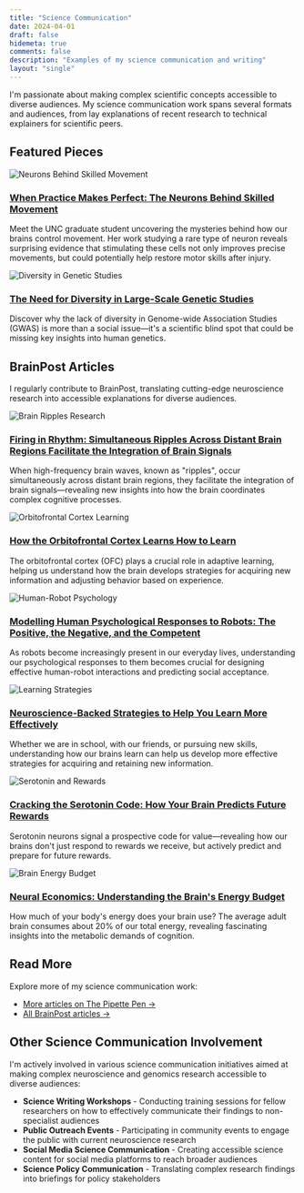 ```yaml
---
title: "Science Communication"
date: 2024-04-01
draft: false
hidemeta: true
comments: false
description: "Examples of my science communication and writing"
layout: "single"
---
```


I'm passionate about making complex scientific concepts accessible to diverse audiences. My science communication work spans several formats and audiences, from lay explanations of recent research to technical explainers for scientific peers.

## Featured Pieces

<div class="featured-work">
  <div class="featured-image">
    <img src="/images/neurons.jpg" alt="Neurons Behind Skilled Movement">
  </div>
  <div class="featured-content">
    <h3><a href="https://www.thepipettepen.com/when-practice-makes-perfect-the-neurons-behind-skilled-movement/" target="_blank">When Practice Makes Perfect: The Neurons Behind Skilled Movement</a></h3>
    <p>Meet the UNC graduate student uncovering the mysteries behind how our brains control movement. Her work studying a rare type of neuron reveals surprising evidence that stimulating these cells not only improves precise movements, but could potentially help restore motor skills after injury.</p>
  </div>
</div>

<div class="featured-work">
  <div class="featured-image">
    <img src="/images/DNA.webp" alt="Diversity in Genetic Studies">
  </div>
  <div class="featured-content">
    <h3><a href="https://www.thepipettepen.com/the-need-for-diversity-in-large-scale-genetic-studies/" target="_blank">The Need for Diversity in Large-Scale Genetic Studies</a></h3>
    <p>Discover why the lack of diversity in Genome-wide Association Studies (GWAS) is more than a social issue—it's a scientific blind spot that could be missing key insights into human genetics.</p>
  </div>
</div>

## BrainPost Articles

I regularly contribute to BrainPost, translating cutting-edge neuroscience research into accessible explanations for diverse audiences.

<div class="featured-work">
  <div class="featured-image">
    <img src="/images/research-banner.jpg" alt="Brain Ripples Research">
  </div>
  <div class="featured-content">
    <h3><a href="https://www.brainpost.co/search?q=rachel%20sharp" target="_blank">Firing in Rhythm: Simultaneous Ripples Across Distant Brain Regions Facilitate the Integration of Brain Signals</a></h3>
    <p>When high-frequency brain waves, known as "ripples", occur simultaneously across distant brain regions, they facilitate the integration of brain signals—revealing new insights into how the brain coordinates complex cognitive processes.</p>
  </div>
</div>

<div class="featured-work">
  <div class="featured-image">
    <img src="/images/neurons.jpg" alt="Orbitofrontal Cortex Learning">
  </div>
  <div class="featured-content">
    <h3><a href="https://www.brainpost.co/search?q=rachel%20sharp" target="_blank">How the Orbitofrontal Cortex Learns How to Learn</a></h3>
    <p>The orbitofrontal cortex (OFC) plays a crucial role in adaptive learning, helping us understand how the brain develops strategies for acquiring new information and adjusting behavior based on experience.</p>
  </div>
</div>

<div class="featured-work">
  <div class="featured-image">
    <img src="/images/research-banner.jpg" alt="Human-Robot Psychology">
  </div>
  <div class="featured-content">
    <h3><a href="https://www.brainpost.co/search?q=rachel%20sharp" target="_blank">Modelling Human Psychological Responses to Robots: The Positive, the Negative, and the Competent</a></h3>
    <p>As robots become increasingly present in our everyday lives, understanding our psychological responses to them becomes crucial for designing effective human-robot interactions and predicting social acceptance.</p>
  </div>
</div>

<div class="featured-work">
  <div class="featured-image">
    <img src="/images/writing-header.jpg" alt="Learning Strategies">
  </div>
  <div class="featured-content">
    <h3><a href="https://www.brainpost.co/search?q=rachel%20sharp" target="_blank">Neuroscience-Backed Strategies to Help You Learn More Effectively</a></h3>
    <p>Whether we are in school, with our friends, or pursuing new skills, understanding how our brains learn can help us develop more effective strategies for acquiring and retaining new information.</p>
  </div>
</div>

<div class="featured-work">
  <div class="featured-image">
    <img src="/images/neurons.jpg" alt="Serotonin and Rewards">
  </div>
  <div class="featured-content">
    <h3><a href="https://www.brainpost.co/search?q=rachel%20sharp" target="_blank">Cracking the Serotonin Code: How Your Brain Predicts Future Rewards</a></h3>
    <p>Serotonin neurons signal a prospective code for value—revealing how our brains don't just respond to rewards we receive, but actively predict and prepare for future rewards.</p>
  </div>
</div>

<div class="featured-work">
  <div class="featured-image">
    <img src="/images/DNA.webp" alt="Brain Energy Budget">
  </div>
  <div class="featured-content">
    <h3><a href="https://www.brainpost.co/search?q=rachel%20sharp" target="_blank">Neural Economics: Understanding the Brain's Energy Budget</a></h3>
    <p>How much of your body's energy does your brain use? The average adult brain consumes about 20% of our total energy, revealing fascinating insights into the metabolic demands of cognition.</p>
  </div>
</div>

## Read More

Explore more of my science communication work:

- [More articles on The Pipette Pen →](https://www.thepipettepen.com/author/rsharpunc-edu/)
- [All BrainPost articles →](https://www.brainpost.co/search?q=rachel%20sharp)

## Other Science Communication Involvement

I'm actively involved in various science communication initiatives aimed at making complex neuroscience and genomics research accessible to diverse audiences:

- **Science Writing Workshops** - Conducting training sessions for fellow researchers on how to effectively communicate their findings to non-specialist audiences
- **Public Outreach Events** - Participating in community events to engage the public with current neuroscience research
- **Social Media Science Communication** - Creating accessible science content for social media platforms to reach broader audiences
- **Science Policy Communication** - Translating complex research findings into briefings for policy stakeholders



